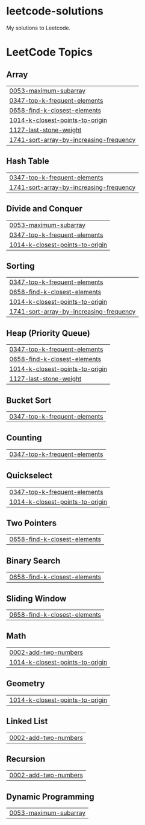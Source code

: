# leetcode-solutions

My solutions to Leetcode.
<!---LeetCode Topics Start-->
# LeetCode Topics
## Array
|  |
| ------- |
| [0053-maximum-subarray](https://github.com/ravnoorsingh/leetcode-solutions/tree/master/0053-maximum-subarray) |
| [0347-top-k-frequent-elements](https://github.com/ravnoorsingh/leetcode-solutions/tree/master/0347-top-k-frequent-elements) |
| [0658-find-k-closest-elements](https://github.com/ravnoorsingh/leetcode-solutions/tree/master/0658-find-k-closest-elements) |
| [1014-k-closest-points-to-origin](https://github.com/ravnoorsingh/leetcode-solutions/tree/master/1014-k-closest-points-to-origin) |
| [1127-last-stone-weight](https://github.com/ravnoorsingh/leetcode-solutions/tree/master/1127-last-stone-weight) |
| [1741-sort-array-by-increasing-frequency](https://github.com/ravnoorsingh/leetcode-solutions/tree/master/1741-sort-array-by-increasing-frequency) |
## Hash Table
|  |
| ------- |
| [0347-top-k-frequent-elements](https://github.com/ravnoorsingh/leetcode-solutions/tree/master/0347-top-k-frequent-elements) |
| [1741-sort-array-by-increasing-frequency](https://github.com/ravnoorsingh/leetcode-solutions/tree/master/1741-sort-array-by-increasing-frequency) |
## Divide and Conquer
|  |
| ------- |
| [0053-maximum-subarray](https://github.com/ravnoorsingh/leetcode-solutions/tree/master/0053-maximum-subarray) |
| [0347-top-k-frequent-elements](https://github.com/ravnoorsingh/leetcode-solutions/tree/master/0347-top-k-frequent-elements) |
| [1014-k-closest-points-to-origin](https://github.com/ravnoorsingh/leetcode-solutions/tree/master/1014-k-closest-points-to-origin) |
## Sorting
|  |
| ------- |
| [0347-top-k-frequent-elements](https://github.com/ravnoorsingh/leetcode-solutions/tree/master/0347-top-k-frequent-elements) |
| [0658-find-k-closest-elements](https://github.com/ravnoorsingh/leetcode-solutions/tree/master/0658-find-k-closest-elements) |
| [1014-k-closest-points-to-origin](https://github.com/ravnoorsingh/leetcode-solutions/tree/master/1014-k-closest-points-to-origin) |
| [1741-sort-array-by-increasing-frequency](https://github.com/ravnoorsingh/leetcode-solutions/tree/master/1741-sort-array-by-increasing-frequency) |
## Heap (Priority Queue)
|  |
| ------- |
| [0347-top-k-frequent-elements](https://github.com/ravnoorsingh/leetcode-solutions/tree/master/0347-top-k-frequent-elements) |
| [0658-find-k-closest-elements](https://github.com/ravnoorsingh/leetcode-solutions/tree/master/0658-find-k-closest-elements) |
| [1014-k-closest-points-to-origin](https://github.com/ravnoorsingh/leetcode-solutions/tree/master/1014-k-closest-points-to-origin) |
| [1127-last-stone-weight](https://github.com/ravnoorsingh/leetcode-solutions/tree/master/1127-last-stone-weight) |
## Bucket Sort
|  |
| ------- |
| [0347-top-k-frequent-elements](https://github.com/ravnoorsingh/leetcode-solutions/tree/master/0347-top-k-frequent-elements) |
## Counting
|  |
| ------- |
| [0347-top-k-frequent-elements](https://github.com/ravnoorsingh/leetcode-solutions/tree/master/0347-top-k-frequent-elements) |
## Quickselect
|  |
| ------- |
| [0347-top-k-frequent-elements](https://github.com/ravnoorsingh/leetcode-solutions/tree/master/0347-top-k-frequent-elements) |
| [1014-k-closest-points-to-origin](https://github.com/ravnoorsingh/leetcode-solutions/tree/master/1014-k-closest-points-to-origin) |
## Two Pointers
|  |
| ------- |
| [0658-find-k-closest-elements](https://github.com/ravnoorsingh/leetcode-solutions/tree/master/0658-find-k-closest-elements) |
## Binary Search
|  |
| ------- |
| [0658-find-k-closest-elements](https://github.com/ravnoorsingh/leetcode-solutions/tree/master/0658-find-k-closest-elements) |
## Sliding Window
|  |
| ------- |
| [0658-find-k-closest-elements](https://github.com/ravnoorsingh/leetcode-solutions/tree/master/0658-find-k-closest-elements) |
## Math
|  |
| ------- |
| [0002-add-two-numbers](https://github.com/ravnoorsingh/leetcode-solutions/tree/master/0002-add-two-numbers) |
| [1014-k-closest-points-to-origin](https://github.com/ravnoorsingh/leetcode-solutions/tree/master/1014-k-closest-points-to-origin) |
## Geometry
|  |
| ------- |
| [1014-k-closest-points-to-origin](https://github.com/ravnoorsingh/leetcode-solutions/tree/master/1014-k-closest-points-to-origin) |
## Linked List
|  |
| ------- |
| [0002-add-two-numbers](https://github.com/ravnoorsingh/leetcode-solutions/tree/master/0002-add-two-numbers) |
## Recursion
|  |
| ------- |
| [0002-add-two-numbers](https://github.com/ravnoorsingh/leetcode-solutions/tree/master/0002-add-two-numbers) |
## Dynamic Programming
|  |
| ------- |
| [0053-maximum-subarray](https://github.com/ravnoorsingh/leetcode-solutions/tree/master/0053-maximum-subarray) |
<!---LeetCode Topics End-->